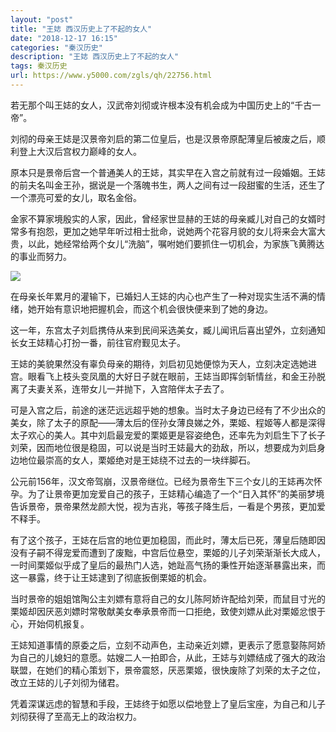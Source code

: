 ```yaml
---
layout: "post"
title: "王娡 西汉历史上了不起的女人"
date: "2018-12-17 16:15"
categories: "秦汉历史"
description: "王娡 西汉历史上了不起的女人"
tags: 秦汉历史
url: https://www.y5000.com/zgls/qh/22756.html
---
```






若无那个叫王娡的女人，汉武帝刘彻或许根本没有机会成为中国历史上的“千古一帝”。

刘彻的母亲王娡是汉景帝刘启的第二位皇后，也是汉景帝原配薄皇后被废之后，顺利登上大汉后宫权力巅峰的女人。

原本只是景帝后宫一个普通美人的王娡，其实早在入宫之前就有过一段婚姻。王娡的前夫名叫金王孙，据说是一个落魄书生，两人之间有过一段甜蜜的生活，还生了一个漂亮可爱的女儿，取名金俗。

金家不算家境殷实的人家，因此，曾经家世显赫的王娡的母亲臧儿对自己的女婿时常多有抱怨，更加之她早年听过相士批命，说她两个花容月貌的女儿将来会大富大贵，以此，她经常给两个女儿“洗脑”，嘱咐她们要抓住一切机会，为家族飞黄腾达的事业而努力。

![](https://img.y5000.com/uploads/allimg/170626/1423135150-0.jpg)

在母亲长年累月的灌输下，已婚妇人王娡的内心也产生了一种对现实生活不满的情绪，她开始有意识地把握机会，而这个机会很快便来到了她的身边。

这一年，东宫太子刘启携侍从来到民间采选美女，臧儿闻讯后喜出望外，立刻通知长女王娡精心打扮一番，前往官府觐见太子。

王娡的美貌果然没有辜负母亲的期待，刘启初见她便惊为天人，立刻决定选她进宫。眼看飞上枝头变凤凰的大好日子就在眼前，王娡当即挥剑斩情丝，和金王孙脱离了夫妻关系，连带女儿一并抛下，入宫陪伴太子去了。

可是入宫之后，前途的迷茫远远超乎她的想象。当时太子身边已经有了不少出众的美女，除了太子的原配——薄太后的侄孙女薄良娣之外，栗姬、程姬等人都是深得太子欢心的美人。其中刘启最宠爱的栗姬更是容姿绝色，还率先为刘启生下了长子刘荣，因而地位很是稳固，可以说是当时王娡最大的劲敌，所以，想要成为刘启身边地位最崇高的女人，栗姬绝对是王娡绕不过去的一块绊脚石。

公元前156年，汉文帝驾崩，汉景帝继位。已经为景帝生下三个女儿的王娡再次怀孕。为了让景帝更加宠爱自己的孩子，王娡精心编造了一个“日入其怀”的美丽梦境告诉景帝，景帝果然龙颜大悦，视为吉兆，等孩子降生后，一看是个男孩，更加爱不释手。

有了这个孩子，王娡在后宫的地位更加稳固，而此时，薄太后已死，薄皇后随即因没有子嗣不得宠爱而遭到了废黜，中宫后位悬空，栗姬的儿子刘荣渐渐长大成人，一时间栗姬似乎成了皇后的最热门人选，她趾高气扬的秉性开始逐渐暴露出来，而这一暴露，终于让王娡逮到了彻底扳倒栗姬的机会。

当时景帝的姐姐馆陶公主刘嫖有意将自己的女儿陈阿娇许配给刘荣，而鼠目寸光的栗姬却因厌恶刘嫖时常敬献美女奉承景帝而一口拒绝，致使刘嫖从此对栗姬忿恨于心，开始伺机报复。

王娡知道事情的原委之后，立刻不动声色，主动亲近刘嫖，更表示了愿意娶陈阿娇为自己的儿媳妇的意愿。姑嫂二人一拍即合，从此，王娡与刘嫖结成了强大的政治联盟，在她们的精心策划下，景帝震怒，厌恶栗姬，很快废除了刘荣的太子之位，改立王娡的儿子刘彻为储君。

凭着深谋远虑的智慧和手段，王娡终于如愿以偿地登上了皇后宝座，为自己和儿子刘彻获得了至高无上的政治权力。
